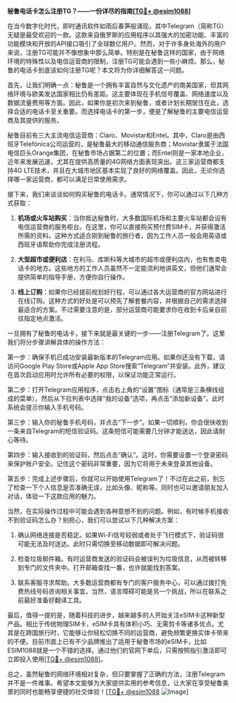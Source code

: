 **秘鲁电话卡怎么注册TG？——一份详尽的指南[[TG💪+ @esim1088](https://t.me/s/esim1088)]**

在当今数字化时代，即时通讯软件如雨后春笋般涌现，其中Telegram（简称TG）无疑是最受欢迎的一款。这款来自俄罗斯的应用程序以其强大的加密功能、丰富的功能模块和开放的API接口吸引了全球数亿用户。然而，对于许多身处海外的用户来说，注册TG可能并不像想象中那么简单。特别是在秘鲁这样的国家，由于网络环境的特殊性以及电信运营商的限制，注册TG可能会遇到一些小麻烦。那么，秘鲁的电话卡到底该如何注册TG呢？本文将为你详细解答这一问题。

首先，让我们明确一点：秘鲁是一个拥有丰富自然与文化遗产的南美国家，但其网络环境与欧美发达国家相比仍有差距。这主要体现在手机信号覆盖、网络速度以及数据流量费用等方面。因此，如果你是初次来到秘鲁，或者计划长期居住在此，选择合适的电话卡至关重要。而选择电话卡的第一步，便是了解秘鲁的主要电信运营商及其提供的服务。

秘鲁目前有三大主流电信运营商：Claro、Movistar和Entel。其中，Claro是由西班牙Telefónica公司运营的，是秘鲁最大的移动通信服务商；Movistar隶属于法国电信巨头Orange集团，在秘鲁市场占据第二的位置；而Entel则是一家本地企业，近年来发展迅速，尤其在提供高质量的4G网络方面表现突出。这三家运营商都支持4G LTE技术，并且在大城市地区基本实现了良好的网络覆盖。因此，无论你选择哪一家运营商，都可以满足日常使用需求。

接下来，我们来谈谈如何购买秘鲁的电话卡。通常情况下，你可以通过以下几种方式获取：

1. **机场或火车站购买**：当你抵达秘鲁时，大多数国际机场和主要火车站都会设有电信运营商的服务柜台。在这里，你可以直接购买预付费SIM卡，并获得激活所需的资料。这种方式适合刚到秘鲁的旅行者，因为工作人员一般会用英语或西班牙语帮助你完成注册流程。
   
2. **大型超市或便利店**：在利马、库斯科等大城市的超市或便利店内，也有售卖电话卡的地方。这些地方的工作人员虽然不一定能流利地讲英文，但他们通常会提供简单的指导手册，方便你自行操作。

3. **线上订购**：如果你已经提前规划好行程，可以通过各大运营商的官方网站进行在线订购。这种方式的好处是可以预先了解套餐内容，并根据自己的需求选择最适合的方案。不过需要注意的是，部分运营商可能要求你在收到卡后亲自前往指定地点激活。

一旦拥有了秘鲁的电话卡，接下来就是最关键的一步——注册Telegram了。这里我们将分步骤讲解具体的操作方法：

第一步：确保手机已成功安装最新版本的Telegram应用。如果你还没有下载，请访问Google Play Store或Apple App Store搜索“Telegram”并安装。此外，建议在首次启动应用时允许所有必要的权限，以保证功能正常运行。

第二步：打开Telegram应用程序，点击右上角的“设置”图标（通常是三条横线组成的菜单）。然后从下拉列表中选择“我的设备”选项，再点击“添加新设备”。此时系统会提示你输入手机号码。

第三步：输入你的秘鲁手机号码，并点击“下一步”。如果一切顺利，你会很快收到一条来自Telegram的短信验证码。这条短信可能需要几分钟才能送达，因此请耐心等待。

第四步：输入接收到的验证码，然后点击“确认”。这时，你需要设置一个登录密码来保护账户安全。记住这个密码非常重要，因为它将用于未来登录其他设备。

第五步：完成上述步骤后，你就可以开始使用Telegram了！不过在此之前，别忘了检查一下个人信息是否准确无误，比如头像、昵称等。同时也可以邀请朋友加入对话，体验一下这款应用的魅力。

当然，在实际操作过程中可能会遇到各种意想不到的问题。例如，有时候手机接收不到验证码怎么办？别担心，我们可以尝试以下几种解决方案：

1. 确认网络连接是否稳定。如果Wi-Fi信号较弱或者处于飞行模式下，验证码很可能无法及时送达。此时只需切换至移动数据即可解决问题。

2. 检查垃圾邮件箱。有时运营商发送的验证码会被误判为垃圾信息，从而被转移到专门的文件夹中。打开邮箱查找一番，也许就能找到答案。

3. 联系客服寻求帮助。大多数运营商都有专门的客户服务中心，可以通过拨打免费热线号码咨询相关事宜。当然，语言障碍可能是另一个挑战，所以在联系之前最好准备好翻译工具。

最后，值得一提的是，随着科技的进步，越来越多的人开始关注eSIM卡这种新型产品。相比于传统物理SIM卡，eSIM卡具有体积小巧、无需剪卡等诸多优点。尤其是在跨国旅行时，它能够让你轻松切换不同的运营商，避免频繁更换实体卡带来的不便。目前市面上已有不少品牌推出了适用于秘鲁市场的eSIM卡，比如ESIM1088就是一个不错的选择。通过他们的官网下单后，只需按照指引激活即可立即投入使用[[TG💪+ @esim1088](https://t.me/s/esim1088)]。

总之，虽然秘鲁的网络环境相对复杂，但只要掌握了正确的方法，注册Telegram并不是一件难事。希望本文能够为大家提供实用的参考信息，让大家在享受秘鲁美景的同时也能畅享便捷的社交体验！[[TG💪+ @esim1088](https://t.me/s/esim1088) ![Image](https://i.postimg.cc/4NQfJmqS/Snipaste-2025-05-13-00-14-12.png)]